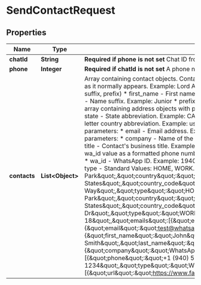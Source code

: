 

# SendContactRequest


## Properties

| Name | Type | Description | Notes |
|------------ | ------------- | ------------- | -------------|
|**chatId** | **String** | **Required if phone is not set**  Chat ID from the message list. Examples: 12020721369@c.us . Used instead of the phone parameter. |  [optional] |
|**phone** | **Integer** | **Required if chatId is not set**  A phone number starting with the country code. You do not need to add your number.   USA example: 12020721369. |  [optional] |
|**contacts** | **List&lt;Object&gt;** | Array containing contact objects.  Contact object parameters:  **name** - full contact name. Required. Object with properties:  * formatted_name - Full name, as it normally appears. Example: Lord Adam John Smith Junior. You have to use at least one additional parameter (first_name, last_name, middle_name, suffix, prefix)  * first_name - First name. Example: Adam  * last_name - Last name. Example: Smith  * middle_name - Middle name. Example: John  * suffix - Name suffix. Example: Junior  * prefix - Name prefix. Example: Lord  **birthday** - YYYY-MM-DD formatted string. Example: 2012-08-18  **addresses** - array containing address objects with parameters:  * street - Street number and name. Example: 1 Hacker Way  * city - City name. Example: Menlo Park  * state - State abbreviation. Example: CA  * zip - ZIP code. Example: 94025  * country - Full country name. Example: United States  * country_code - Two-letter country abbreviation. Example: us  * type - Standard Values: HOME, WORK. Example: HOME  **emails** - array containing email objects with parameters:  * email - Email address. Example: test@fb.com  * type - Standard Values: HOME, WORK. Example: WORK  **org** - object containing parameters:  * company - Name of the contact&#39;s company. Example: WhatsApp  * department - Name of the contact&#39;s department. Example: Design  * title - Contact&#39;s business title. Example: Manager  **phones** - array containing phone objects with parameters:  * phone - Automatically populated with the wa_id value as a formatted phone number. Example: +1 (940) 555-1234  * type - Standard Values: CELL, MAIN, IPHONE, HOME, WORK. Example: HOME  * wa_id - WhatsApp ID. Example: 19405551234  **urls** - array containing url objects with parameters:  * url - URL. Example: https://www.facebook.com  * type - Standard Values: HOME, WORK. Example: WORK  Example: [{\&quot;addresses\&quot;:[{\&quot;city\&quot;:\&quot;Menlo Park\&quot;,\&quot;country\&quot;:\&quot;United States\&quot;,\&quot;country_code\&quot;:\&quot;us\&quot;,\&quot;state\&quot;:\&quot;CA\&quot;,\&quot;street\&quot;:\&quot;1 Hacker Way\&quot;,\&quot;type\&quot;:\&quot;HOME\&quot;,\&quot;zip\&quot;:\&quot;94025\&quot;},{\&quot;city\&quot;:\&quot;Menlo Park\&quot;,\&quot;country\&quot;:\&quot;United States\&quot;,\&quot;country_code\&quot;:\&quot;us\&quot;,\&quot;state\&quot;:\&quot;CA\&quot;,\&quot;street\&quot;:\&quot;200 Jefferson Dr\&quot;,\&quot;type\&quot;:\&quot;WORK\&quot;,\&quot;zip\&quot;:\&quot;94025\&quot;}],\&quot;birthday\&quot;:\&quot;2012-08-18\&quot;,\&quot;emails\&quot;:[{\&quot;email\&quot;:\&quot;test@fb.com\&quot;,\&quot;type\&quot;:\&quot;WORK\&quot;},{\&quot;email\&quot;:\&quot;test@whatsapp.com\&quot;,\&quot;type\&quot;:\&quot;WORK\&quot;}],\&quot;name\&quot;:{\&quot;first_name\&quot;:\&quot;John\&quot;,\&quot;formatted_name\&quot;:\&quot;John Smith\&quot;,\&quot;last_name\&quot;:\&quot;Smith\&quot;},\&quot;org\&quot;:{\&quot;company\&quot;:\&quot;WhatsApp\&quot;,\&quot;department\&quot;:\&quot;Design\&quot;,\&quot;title\&quot;:\&quot;Manager\&quot;},\&quot;phones\&quot;:[{\&quot;phone\&quot;:\&quot;+1 (940) 555-1234\&quot;,\&quot;type\&quot;:\&quot;HOME\&quot;},{\&quot;phone\&quot;:\&quot;+1 (650) 555-1234\&quot;,\&quot;type\&quot;:\&quot;WORK\&quot;,\&quot;wa_id\&quot;:\&quot;16505551234\&quot;}],\&quot;urls\&quot;:[{\&quot;url\&quot;:\&quot;https://www.facebook.com\&quot;,\&quot;type\&quot;:\&quot;WORK\&quot;}]}] |  [optional] |



